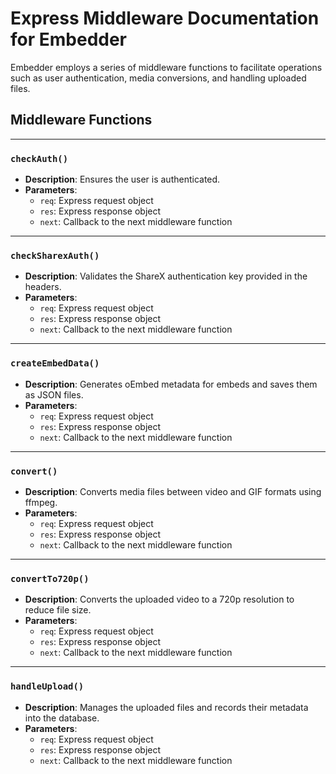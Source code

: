 # Express Middleware Documentation for Embedder

Embedder employs a series of middleware functions to facilitate operations such as user authentication, media conversions, and handling uploaded files.

## Middleware Functions

---

### `checkAuth()`
- **Description**: Ensures the user is authenticated.
- **Parameters**:
  - `req`: Express request object
  - `res`: Express response object
  - `next`: Callback to the next middleware function

---

### `checkSharexAuth()`
- **Description**: Validates the ShareX authentication key provided in the headers.
- **Parameters**:
  - `req`: Express request object
  - `res`: Express response object
  - `next`: Callback to the next middleware function

---

### `createEmbedData()`
- **Description**: Generates oEmbed metadata for embeds and saves them as JSON files.
- **Parameters**:
  - `req`: Express request object
  - `res`: Express response object
  - `next`: Callback to the next middleware function

---

### `convert()`
- **Description**: Converts media files between video and GIF formats using ffmpeg.
- **Parameters**:
  - `req`: Express request object
  - `res`: Express response object
  - `next`: Callback to the next middleware function

---

### `convertTo720p()`
- **Description**: Converts the uploaded video to a 720p resolution to reduce file size.
- **Parameters**:
  - `req`: Express request object
  - `res`: Express response object
  - `next`: Callback to the next middleware function

---

### `handleUpload()`
- **Description**: Manages the uploaded files and records their metadata into the database.
- **Parameters**:
  - `req`: Express request object
  - `res`: Express response object
  - `next`: Callback to the next middleware function

